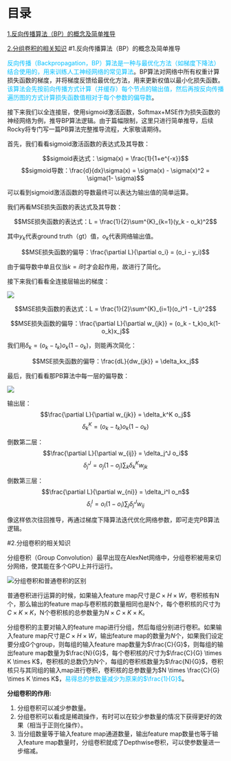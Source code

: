 # 目录
[1.反向传播算法（BP）的概念及简单推导](#1.反向传播算法（BP）的概念及简单推导)

[2.分组卷积的相关知识](#2.分组卷积的相关知识)
#1.反向传播算法（BP）的概念及简单推导

<font color=DeepSkyBlue>反向传播（Backpropagation，BP）算法是一种与最优化方法（如梯度下降法）结合使用的，用来训练人工神经网络的常见算法</font>。BP算法对网络中所有权重计算损失函数的梯度，并将梯度反馈给最优化方法，用来更新权值以最小化损失函数。<font color=DeepSkyBlue>该算法会先按前向传播方式计算（并缓存）每个节点的输出值，然后再按反向传播遍历图的方式计算损失函数值相对于每个参数的偏导数</font>。

接下来我们以全连接层，使用sigmoid激活函数，Softmax+MSE作为损失函数的神经网络为例，推导BP算法逻辑。由于篇幅限制，这里只进行简单推导，后续Rocky将专门写一篇PB算法完整推导流程，大家敬请期待。

首先，我们看看sigmoid激活函数的表达式及其导数：

$$sigmoid表达式：\sigma(x) = \frac{1}{1+e^{-x}}$$
$$sigmoid导数：\frac{d}{dx}\sigma(x) = \sigma(x) - \sigma(x)^2 = \sigma(1- \sigma)$$

可以看到sigmoid激活函数的导数最终可以表达为输出值的简单运算。

我们再看MSE损失函数的表达式及其导数：

$$MSE损失函数的表达式：L = \frac{1}{2}\sum^{K}_{k=1}(y_k - o_k)^2$$

其中$y_k$代表ground truth（gt）值，$o_k$代表网络输出值。

$$MSE损失函数的偏导：\frac{\partial L}{\partial o_i} = (o_i - y_i)$$

由于偏导数中单且仅当$k = i$时才会起作用，故进行了简化。

接下来我们看看全连接层输出的梯度：

![](https://files.mdnice.com/user/33499/4f1b33bf-53c7-440e-811d-644c9956414a.png)

$$MSE损失函数的表达式：L = \frac{1}{2}\sum^{K}_{i=1}(o_i^1 - t_i)^2$$

$$MSE损失函数的偏导：\frac{\partial L}{\partial w_{jk}} = (o_k - t_k)o_k(1-o_k)x_j$$

我们用$\delta_k = (o_k - t_k)o_k(1-o_k)$，则能再次简化：

$$MSE损失函数的偏导：\frac{dL}{dw_{jk}} = \delta_kx_j$$

最后，我们看看那PB算法中每一层的偏导数：

![](https://files.mdnice.com/user/33499/182e5d6f-711b-496f-86af-c86a8f135623.png)

输出层：
$$\frac{\partial L}{\partial w_{jk}} = \delta_k^K o_j$$
$$\delta_k^K = (o_k - t_k)o_k(1-o_k)$$

倒数第二层：
$$\frac{\partial L}{\partial w_{ij}} = \delta_j^J o_i$$
$$\delta_j^J = o_j(1 - o_j) \sum_{k}\delta_k^Kw_{jk}$$

倒数第三层：
$$\frac{\partial L}{\partial w_{ni}} = \delta_i^I o_n$$
$$\delta_i^I = o_i(1 - o_i) \sum_{j}\delta_j^Jw_{ij}$$

像这样依次往回推导，再通过梯度下降算法迭代优化网络参数，即可走完PB算法逻辑。


#2.分组卷积的相关知识

分组卷积（Group Convolution）最早出现在AlexNet网络中，分组卷积被用来切分网络，使其能在多个GPU上并行运行。

![分组卷积和普通卷积的区别](https://img-blog.csdnimg.cn/20201104211649626.png?x-oss-process=image/watermark,type_ZmFuZ3poZW5naGVpdGk,shadow_10,text_aHR0cHM6Ly9ibG9nLmNzZG4ubmV0L1JvY2t5NjY4OA==,size_16,color_FFFFFF,t_70#pic_center)

普通卷积进行运算的时候，如果输入feature map尺寸是$C\times H \times W$，卷积核有N个，那么输出的feature map与卷积核的数量相同也是N个，每个卷积核的尺寸为$C\times K \times K$，N个卷积核的总参数量为$N \times C \times K \times K$。

分组卷积的主要对输入的feature map进行分组，然后每组分别进行卷积。如果输入feature map尺寸是$C\times H \times W$，输出feature map的数量为$N$个，如果我们设定要分成G个group，则每组的输入feature map数量为$\frac{C}{G}$，则每组的输出feature map数量为$\frac{N}{G}$，每个卷积核的尺寸为$\frac{C}{G} \times K \times K$，卷积核的总数仍为N个，每组的卷积核数量为$\frac{N}{G}$，卷积核只与其同组的输入map进行卷积，卷积核的总参数量为$N \times \frac{C}{G} \times K \times K$，<font color=DeepSkyBlue>易得总的参数量减少为原来的$\frac{1}{G}$</font>。

**分组卷积的作用:**

1. 分组卷积可以减少参数量。
2. 分组卷积可以看成是稀疏操作，有时可以在较少参数量的情况下获得更好的效果（相当于正则化操作）。
3. 当分组数量等于输入feature map通道数量，输出feature map数量也等于输入feature map数量时，分组卷积就成了Depthwise卷积，可以使参数量进一步缩减。
